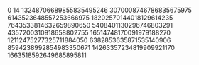 0
14
13248706689855835495246
3070008746786835675975
6143523648557253666975
18202570144018129614235
7643533814632659890650
5408401130296746803291
4357200310918658802755
16514748170091979188270
12112475277325711884050
6382853635871535140906
8594238992854983350671
14263357234819909921170
1663518592649685895811
